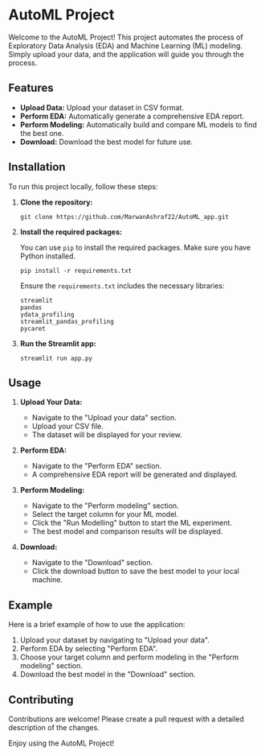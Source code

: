 # AutoML Project

Welcome to the AutoML Project! This project automates the process of Exploratory Data Analysis (EDA) and Machine Learning (ML) modeling. Simply upload your data, and the application will guide you through the process.

## Features

- **Upload Data:** Upload your dataset in CSV format.
- **Perform EDA:** Automatically generate a comprehensive EDA report.
- **Perform Modeling:** Automatically build and compare ML models to find the best one.
- **Download:** Download the best model for future use.

## Installation

To run this project locally, follow these steps:

1. **Clone the repository:**

    `git clone https://github.com/MarwanAshraf22/AutoML_app.git`

2. **Install the required packages:**

    You can use `pip` to install the required packages. Make sure you have Python installed.

    `pip install -r requirements.txt`

    Ensure the `requirements.txt` includes the necessary libraries:

    ```
    streamlit
    pandas
    ydata_profiling
    streamlit_pandas_profiling
    pycaret
    ```

3. **Run the Streamlit app:**

   `streamlit run app.py`

## Usage

1. **Upload Your Data:**

    - Navigate to the "Upload your data" section.
    - Upload your CSV file.
    - The dataset will be displayed for your review.

2. **Perform EDA:**

    - Navigate to the "Perform EDA" section.
    - A comprehensive EDA report will be generated and displayed.

3. **Perform Modeling:**

    - Navigate to the "Perform modeling" section.
    - Select the target column for your ML model.
    - Click the "Run Modelling" button to start the ML experiment.
    - The best model and comparison results will be displayed.

4. **Download:**

    - Navigate to the "Download" section.
    - Click the download button to save the best model to your local machine.

## Example

Here is a brief example of how to use the application:

1. Upload your dataset by navigating to "Upload your data".
2. Perform EDA by selecting "Perform EDA".
3. Choose your target column and perform modeling in the "Perform modeling" section.
4. Download the best model in the "Download" section.

## Contributing

Contributions are welcome! Please create a pull request with a detailed description of the changes.


Enjoy using the AutoML Project!

